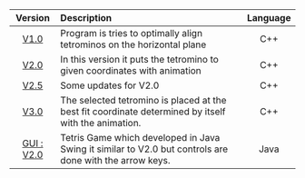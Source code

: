 |Version    |Description | Language |
|:--------------------------:|:-|:-:|
|[V1.0](https://github.com/meteahmetyakar/Project-Tetris/tree/main/V1.0)|Program is tries to optimally align tetrominos on the horizontal plane | C++
|[V2.0](https://github.com/meteahmetyakar/Project-Tetris/tree/main/V2.0)|In this version it puts the tetromino to given coordinates with animation | C++
|[V2.5](https://github.com/meteahmetyakar/Project-Tetris/tree/main/V2.5)|Some updates for V2.0 | C++
|[V3.0](https://github.com/meteahmetyakar/Project-Tetris/tree/main/V3.0)|The selected tetromino is placed at the best fit coordinate determined by itself with the animation. | C++
|[GUI : V2.0](https://github.com/meteahmetyakar/Tetris-GUI)|Tetris Game which developed in Java Swing it similar to V2.0 but controls are done with the arrow keys. | Java


